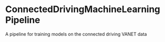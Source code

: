 # ConnectedDrivingMachineLearningPipeline
A pipeline for training models on the connected driving VANET data

